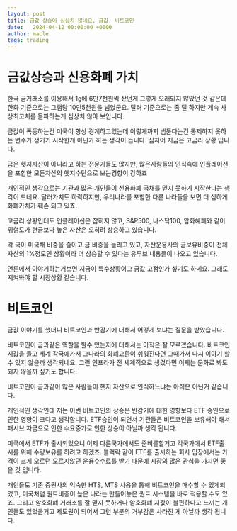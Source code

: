 ```yaml
---
layout: post
title: 금값 상승이 심상치 않네요. 금값, 비트코인
date:   2024-04-12 00:00:00 +0000
author: macle
tags: trading
---
```


# 금값상승과 신용화폐 가치
한국 금거래소를 이용해서 1g에 6만7천원씩 샀던게 그렇게 오래되지 않았던 것 같은데 한화 기준으로는 그램당 10만5천원을 넘었군요. 달러 기준으로는 좀 덜 하지만 계속 사상최고치를 돌파하는게 심상치 않아 보입니다.

금값이 폭등하는건 미국이 항상 경계하고있는데 이렇게까지 냅둔다는건 통제하지 못하는 변수가 생기기 시작한게 아닌가 하는 생각이 듭니다. 심지어 지금은 고금리 상황 입니다.

금은 헷지자산이 아니라고 하는 전문가들도 많지만, 많은사람들의 인식속에 인플레이션을 포함한 모든자산의 헷지수단으로 보는경향이 강하죠

개인적인 생각으로는 기관과 많은 개인들이 신용화폐 국채를 믿지 못하기 시작한다는 생각이 드네요. 달러가치도 하락하지만, 우리나라를 포함한 다른 나라들을 보면 더 심하게 화폐가치가 훼손 되고 있죠.

고금리 상황인데도 인플레이션은 잡히지 않고, S&P500, 나스닥100, 암화혜폐와 같이 위험도가 현금보다 높은 자산은 오히려 상승하고 있습니다.

각 국이 미국채 비중을 줄이고 금 비중을 늘리고 있고, 자산운용사의 금보유비중이 전체자산의 1%정도인 상황이라 더 상승할 수 있다는 유투브 내용들이 나오고 있습니다.

언론에서 이야기하는거보면 지금이 특수상황이고 금값 고점인가 싶기도 하네요. 그래도 지켜봐야 할 시장상황 같습니다.

# 비트코인

금값 이야기를 했더니 비트코인과 반감기에 대해서 어떻게 보냐는 질문을 받았습니다. 

비트코인이 금과같은 역할을 할수 있는지에 대해서는 아직은 잘 모르겠습니다. 비트코인 지값을 들고 세계 각국에가서 그나라의 화폐교환이 쉬워진다면 그때가서 다시 이야기 할 수 있지 않을까 생각되네요. 그런 인프라가 전 세계적으로 생겼다면 이제는 문화로 봐도 되지 않을까 싶기도 합니다.

비트코인이 금과같이 많은 사람들이 헷지 자산으로 인식하느냐는 아직은 아닌거 같습니다.

개인적인 생각인데 저는 이번 비트코인의 상승은 반감기에 대한 영향보다 ETF 승인으로 인한 영향이 크다고 생각합니다. ETF승인이 되면서 기관들은 비트코인을 보유해야 해서 패시브 자금으로 인한 수요증가로 인한 상승이 아닐까 생각 됩니다. 

미국에서 ETF가 출시되었으니 이제 다른국가에서도 준비를할거고 각국가에서 ETF출시를 위해 수량보유를 하려고 하겠죠. 블랙락 같이 ETF를 출시하는 회사 입장에서는 가격이 크게 오르던 오르지않던 운용수수료를 받기 때문에 시장의 많은 관심을 가지면 좋을 것 입니다.

개인들도 기존 증권사의 익숙한 HTS, MTS 사용을 통해 비트코인을 매수할 수 있게되었고, 미국처럼 퀀트비중이 높은 나라는 만들어놓은 퀀트 시스템을 바로 적용할 수도 있죠. 그리고 암호화폐 거래소를 잘 믿지 못하거나 암호화폐 지값이 불편하다고 느끼는 개인들도 있었을거고 제도권이 되어서 그런 부분의 거부감은 사라진 게 아닐까 생각 됩니다. 
